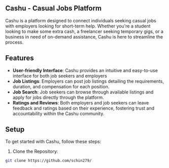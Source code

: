 ## Cashu - Casual Jobs Platform
Cashu is a platform designed to connect individuals seeking casual jobs with employers looking for short-term help. Whether you're a student looking to make some extra cash, a freelancer seeking temporary gigs, or a business in need of on-demand assistance, Cashu is here to streamline the process.

## Features
- **User-friendly Interface**: Cashu provides an intuitive and easy-to-use interface for both job seekers and employers
- **Job Listings**: Employers can post job listings detailing the requirements, duration, and compensation for each position.
- **Job Search**: Job seekers can browse through available listings and apply for jobs directly through the platform.
- **Ratings and Reviews**: Both employers and job seekers can leave feedback and ratings based on their experience, fostering trust and accountability within the Cashu community.

## Setup
To get started with Cashu, follow these steps:
1. Clone the Repository:
```bash
git clone https://github.com/schin279/
```
